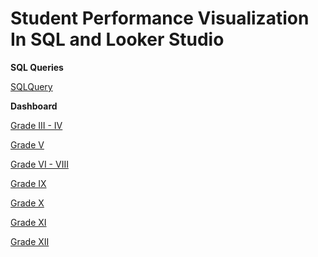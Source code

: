 # Student Performance Visualization In SQL and Looker Studio


**SQL Queries**

[SQLQuery](https://github.com/rohitkachhal13/PortfolioProjects/blob/main/Student%20Performance/StudentPerformance.sql)

**Dashboard**

[Grade III - IV](https://lookerstudio.google.com/reporting/989d82ff-b3be-47d4-9ea1-cf8d311c3a14)

[Grade V](https://lookerstudio.google.com/reporting/e12e3e68-8f9e-471c-b6b6-769641857678)

[Grade VI - VIII](https://lookerstudio.google.com/reporting/3c917eb3-e6cf-45cb-8f8b-df555938149d)

[Grade IX](https://lookerstudio.google.com/reporting/597efa81-50d1-4cb7-a0f1-9c8d5494bdce)

[Grade X](https://lookerstudio.google.com/reporting/d27e1b3e-2606-4d3e-a54f-cc7d72438923)

[Grade XI](https://lookerstudio.google.com/reporting/a58eabda-75cd-46b8-a405-5dafb6425bf1)

[Grade XII](https://lookerstudio.google.com/reporting/1eb0ffd8-a4c0-4f9d-9105-3eeffdd15866)
